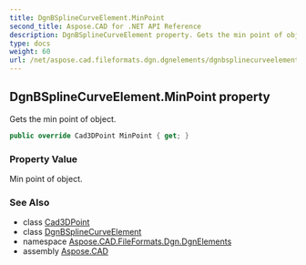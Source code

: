 ```yaml
---
title: DgnBSplineCurveElement.MinPoint
second_title: Aspose.CAD for .NET API Reference
description: DgnBSplineCurveElement property. Gets the min point of object
type: docs
weight: 60
url: /net/aspose.cad.fileformats.dgn.dgnelements/dgnbsplinecurveelement/minpoint/
---
```

## DgnBSplineCurveElement.MinPoint property

Gets the min point of object.

```csharp
public override Cad3DPoint MinPoint { get; }
```

### Property Value

Min point of object.

### See Also

* class [Cad3DPoint](../../../aspose.cad.fileformats.cad.cadobjects/cad3dpoint/)
* class [DgnBSplineCurveElement](../)
* namespace [Aspose.CAD.FileFormats.Dgn.DgnElements](../../dgnbsplinecurveelement/)
* assembly [Aspose.CAD](../../../)



